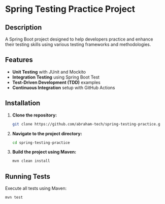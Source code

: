 # Spring Testing Practice Project

## Description
A Spring Boot project designed to help developers practice and enhance their testing skills using various testing frameworks and methodologies.

## Features
- **Unit Testing** with JUnit and Mockito
- **Integration Testing** using Spring Boot Test
- **Test-Driven Development (TDD)** examples
- **Continuous Integration** setup with GitHub Actions

## Installation
1. **Clone the repository:**
    ```bash
    git clone https://github.com/abraham-tech/spring-testing-practice.git
    ```
2. **Navigate to the project directory:**
    ```bash
    cd spring-testing-practice
    ```
3. **Build the project using Maven:**
    ```bash
    mvn clean install
    ```

## Running Tests
Execute all tests using Maven:
```bash
mvn test